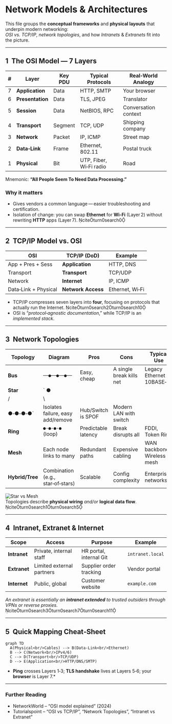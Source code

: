 # Network Models & Architectures

This file groups the **conceptual frameworks** and **physical layouts** that underpin modern networking:  
*OSI vs. TCP/IP*, *network topologies*, and how *Intranets* & *Extranets* fit into the picture.

---

## 1  The OSI Model — 7 Layers

| # | Layer | Key PDU | Typical Protocols | Real‑World Analogy |
|---|-------|---------|-------------------|--------------------|
| 7 | **Application** | Data | HTTP, SMTP | Your browser |
| 6 | **Presentation** | Data | TLS, JPEG | Translator |
| 5 | **Session** | Data | NetBIOS, RPC | Conversation context |
| 4 | **Transport** | Segment | TCP, UDP | Shipping company |
| 3 | **Network** | Packet | IP, ICMP | Street map |
| 2 | **Data‑Link** | Frame | Ethernet, 802.11 | Postal truck |
| 1 | **Physical** | Bit | UTP, Fiber, Wi‑Fi radio | Road |

Mnemonic: **“All People Seem To Need Data Processing.”**

### Why it matters  
* Gives vendors a common language — easier troubleshooting and certification.  
* Isolation of change: you can swap **Ethernet** for **Wi‑Fi** (Layer 2) without rewriting **HTTP** apps (Layer 7). citeturn0search0

---

## 2  TCP/IP Model vs. OSI

| OSI | TCP/IP (DoD) | Example |
|-----|--------------|---------|
| App + Pres + Sess | **Application** | HTTP, DNS |
| Transport | **Transport** | TCP/UDP |
| Network | **Internet** | IP, ICMP |
| Data‑Link + Physical | **Network Access** | Ethernet, Wi‑Fi |

* TCP/IP compresses seven layers into **four**, focusing on protocols that actually run the Internet. citeturn0search2turn0search10  
* OSI is “*protocol‑agnostic documentation*,” while TCP/IP is an *implemented stack*.

---

## 3  Network Topologies

| Topology | Diagram | Pros | Cons | Typical Use |
|----------|---------|------|------|-------------|
| **Bus** | `──●──●──●──` | Easy, cheap | A single break kills net | Legacy Ethernet 10BASE‑2 |
| **Star** | `      ●      
   /  |  \   
●‑●‑●‑●` | Isolates failure, easy add/remove | Hub/Switch is SPOF | Modern LAN with switch |
| **Ring** | `●‑●‑●‑●` (loop) | Predictable latency | Break disrupts all | FDDI, Token Ring |
| **Mesh** | Each node links to many | Redundant paths | Expensive cabling | WAN backbones, Wireless mesh |
| **Hybrid/Tree** | Combination (e.g., star‑of‑stars) | Scalable | Config complexity | Enterprise networks |

![Star vs Mesh](https://upload.wikimedia.org/wikipedia/commons/9/93/NetworkTopologies.svg)  
Topologies describe **physical wiring** *and/or* **logical data flow**. citeturn0search1turn0search5

---

## 4  Intranet, Extranet & Internet

| Scope | Access | Purpose | Example |
|-------|--------|---------|---------|
| **Intranet** | Private, internal staff | HR portal, internal Git | `intranet.local` | 
| **Extranet** | Limited external partners | Supplier order tracking | Vendor portal |
| **Internet** | Public, global | Customer website | `example.com` |

*An extranet is essentially an **intranet extended** to trusted outsiders through VPNs or reverse proxies.* citeturn0search3turn0search7turn0search11

---

## 5  Quick Mapping Cheat‑Sheet

```mermaid
graph TD
  A(Physical<br/>Cables) --> B(Data‑Link<br/>Ethernet)
  B --> C(Network<br/>IPv4/6)
  C --> D(Transport<br/>TCP/UDP)
  D --> E(Application<br/>HTTP/DNS/SMTP)
```

* **Ping** crosses Layers 1‑3; **TLS handshake** lives at Layers 5‑6; your **browser** is Layer 7.*

---

### Further Reading
* NetworkWorld – “OSI model explained” (2024)  
* Tutorialspoint – “OSI vs TCP/IP”, “Network Topologies”, “Intranet vs Extranet”
